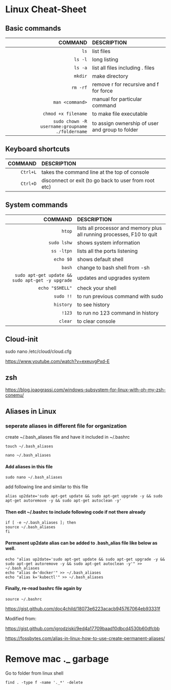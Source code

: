 # Linux Cheat-Sheet

## Basic commands
COMMAND | DESCRIPTION
---:|:---
`ls` | list files
`ls -l` | long listing
`ls -a` | list all files including . files
`mkdir` | make directory
`rm -rf` | remove r for recursive and f for force
`man <command>` | manual for particular command
`chmod +x filename` | to make file executable
`sudo chown -R username:groupname ./foldername` |to assign ownership of user and group to folder

## Keyboard shortcuts
COMMAND | DESCRIPTION
---:|:---
`Ctrl+L` | takes the command line at the top of console
`Ctrl+D` | disconnect or exit (to go back to user from root etc)

## System commands
COMMAND | DESCRIPTION
---:|:---
`htop` | lists all processor and memory plus all running processes, F10 to quit
`sudo lshw` | shows system information
`ss -ltpn`| lists all the ports listening
`echo $0` | shows default shell
`bash` | change to bash shell from -sh
`sudo apt-get update && sudo apt-get -y upgrade` | updates and upgrades system
`echo "$SHELL"`| check your shell
`sudo !!` | to run previous command with sudo
`history` | to see history
`!123` | to run no 123 command in history
`clear` | to clear console


## Cloud-init
sudo nano /etc/cloud/cloud.cfg

https://www.youtube.com/watch?v=exeuvgPxd-E


## zsh

https://blog.joaograssi.com/windows-subsystem-for-linux-with-oh-my-zsh-conemu/

## Aliases in Linux
### seperate aliases in different file for organization

create ~/.bash_aliases file and have it included in ~/.bashrc

```
touch ~/.bash_aliases

nano ~/.bash_aliases
```
#### Add aliases in this file 

```
sudo nano ~/.bash_aliases

```
add following line and similar to this file
```
alias up2date='sudo apt-get update && sudo apt-get upgrade -y && sudo apt-get autoremove -y && sudo apt-get autoclean -y'
```
#### Then edit ~/.bashrc to include following code if not there already

```
if [ -e ~/.bash_aliases ]; then
source ~/.bash_aliases
fi
```

#### Permanent up2date alias can be added to .bash_alias file like below as well.

```
echo "alias up2date='sudo apt-get update && sudo apt-get upgrade -y && sudo apt-get autoremove -y && sudo apt-get autoclean -y'" >> ~/.bash_aliases
echo "alias d='docker'" >> ~/.bash_aliases
echo "alias k='kubectl'" >> ~/.bash_aliases
```
#### Finally, re-read bashrc file again by

```
source ~/.bashrc
```


https://gist.github.com/doc4child/18073e6223acacb945767064eb93331f

Modified from:

https://gist.github.com/jgrodziski/9ed4a17709baad10dbcd4530b60dfcbb

https://fossbytes.com/alias-in-linux-how-to-use-create-permanent-aliases/




# Remove mac ._ garbage

Go to folder from linux shell

```
find . -type f -name '._*' -delete
````
